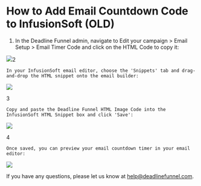 # How to Add Email Countdown Code to InfusionSoft \(OLD\)

1. In the Deadline Funnel admin, navigate to Edit your campaign &gt; Email Setup &gt; Email Timer Code and click on the HTML Code to copy it:

![](https://d33v4339jhl8k0.cloudfront.net/docs/assets/53974d6ce4b0c76107b109d1/images/5a7e18d12c7d3a4a4198ffad/file-vUE1AEO3uw.png)2

```text
In your InfusionSoft email editor, choose the 'Snippets' tab and drag-and-drop the HTML snippet onto the email builder:
```

![](https://d33v4339jhl8k0.cloudfront.net/docs/assets/53974d6ce4b0c76107b109d1/images/57c08bb0c6979156e4f1e31b/file-bXo03lRYgx.png)

3

```text
Copy and paste the Deadline Funnel HTML Image Code into the InfusionSoft HTML Snippet box and click 'Save':
```

![](https://d33v4339jhl8k0.cloudfront.net/docs/assets/53974d6ce4b0c76107b109d1/images/57c08d74903360342852e78f/file-CopvSbNcYs.png)

4

```text
Once saved, you can preview your email countdown timer in your email editor:
```

![](https://d33v4339jhl8k0.cloudfront.net/docs/assets/53974d6ce4b0c76107b109d1/images/58ae18e72c7d3a576d356c56/file-4SyVLLd89R.png)

If you have any questions, please let us know at [help@deadlinefunnel.com](mailto:mailto:help@deadlinefunnel.com).

